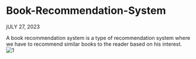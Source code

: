 # Book-Recommendation-System
jULY 27, 2023

A book recommendation system is a type of recommendation system where we have to recommend similar books to the reader based on his interest. 
![1](https://github.com/Ameenah23/Book-Recommendation-System/assets/123785380/030de983-6379-4a44-a489-866818d2936b)





